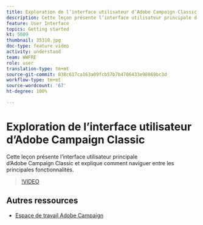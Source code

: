 ```yaml
---
title: Exploration de l’interface utilisateur d’Adobe Campaign Classic
description: Cette leçon présente l’interface utilisateur principale d’Adobe Campaign Classic et explique comment naviguer entre les principales fonctionnalités.
feature: User Interface
topics: Getting started
kt: 5009
thumbnail: 35310.jpg
doc-type: feature video
activity: understand
team: WWFRE
role: user
translation-type: tm+mt
source-git-commit: 838c617ca163a09fcb57b7b4706433e98869bc3d
workflow-type: tm+mt
source-wordcount: '67'
ht-degree: 100%

---
```



# Exploration de l’interface utilisateur d’Adobe Campaign Classic

Cette leçon présente l’interface utilisateur principale d’Adobe Campaign Classic et explique comment naviguer entre les principales fonctionnalités.

>[!VIDEO](https://video.tv.adobe.com/v/35130?quality=12)

## Autres ressources

* [Espace de travail Adobe Campaign](https://docs.adobe.com/content/help/fr-FR/campaign-classic/using/getting-started/starting-with-adobe-campaign/adobe-campaign-workspace.html)
